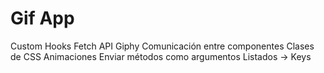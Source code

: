# Gif App

Custom Hooks
Fetch API Giphy
Comunicación entre componentes
Clases de CSS
Animaciones
Enviar métodos como argumentos
Listados -> Keys